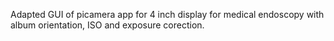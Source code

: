 Adapted GUI of picamera app for 4 inch display 
for medical endoscopy with album orientation,
ISO and exposure corection. 